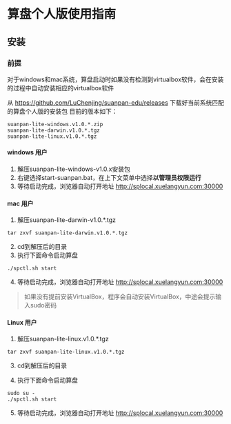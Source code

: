 # 算盘个人版使用指南

## 安装 ##
### 前提 ###
对于windows和mac系统，算盘启动时如果没有检测到virtualbox软件，会在安装的过程中自动安装相应的virtualbox软件

从 https://github.com/LuChenjing/suanpan-edu/releases 下载好当前系统匹配的算盘个人版的安装包
目前的版本如下：
```
suanpan-lite-windows.v1.0.*.zip
suanpan-lite-darwin.v1.0.*.tgz
suanpan-lite-linux.v1.0.*.tgz
```

#### windows 用户 ####
1. 解压suanpan-lite-windows-v1.0.x安装包
2. 右键选择start-suanpan.bat，在上下文菜单中选择**以管理员权限运行**
3. 等待启动完成，浏览器自动打开地址 http://splocal.xuelangyun.com:30000

#### mac 用户 ####
1. 解压suanpan-lite-darwin-v1.0.*.tgz
```
tar zxvf suanpan-lite-darwin.v1.0.*.tgz
```
2. cd到解压后的目录
3. 执行下面命令启动算盘
```
./spctl.sh start
```
4. 等待启动完成，浏览器自动打开地址 http://splocal.xuelangyun.com:30000
> 如果没有提前安装VirtualBox，程序会自动安装VirtualBox，中途会提示输入sudo密码

#### Linux 用户 ####
1. 解压suanpan-lite-linux.v1.0.*.tgz
```
tar zxvf suanpan-lite-linux.v1.0.*.tgz
```
3. cd到解压后的目录

4. 执行下面命令启动算盘
```
sudo su -
./spctl.sh start
```
5. 等待启动完成，浏览器自动打开地址 http://splocal.xuelangyun.com:30000



